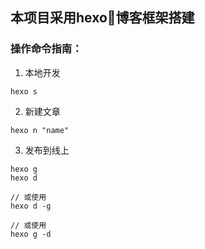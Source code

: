 ## 本项目采用hexo博客框架搭建
### 操作命令指南：

1. 本地开发
```
hexo s
```

2. 新建文章
```
hexo n "name"
```

3. 发布到线上
```
hexo g
hexo d

// 或使用
hexo d -g

// 或使用
hexo g -d
```